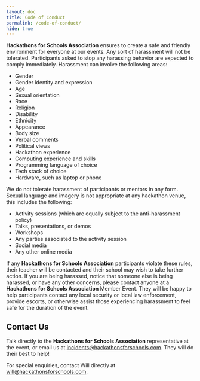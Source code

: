 ```yaml
---
layout: doc
title: Code of Conduct
permalink: /code-of-conduct/
hide: true
---
```


**Hackathons for Schools Association** ensures to create a safe and friendly environment for everyone at our events. Any sort of harassment will not be tolerated. Participants asked to stop any harassing behavior are expected to comply immediately.
Harassment can involve the following areas:

- Gender
- Gender identity and expression
- Age
- Sexual orientation
- Race
- Religion
- Disability
- Ethnicity
- Appearance
- Body size
- Verbal comments
- Political views
- Hackathon experience
- Computing experience and skills
- Programming language of choice
- Tech stack of choice
- Hardware, such as laptop or phone

We do not tolerate harassment of participants or mentors in any form. Sexual language and imagery is not appropriate at any hackathon venue, this includes the following:

- Activity sessions (which are equally subject to the anti-harassment policy)
- Talks, presentations, or demos
- Workshops
- Any parties associated to the activity session
- Social media
- Any other online media

If any **Hackathons for Schools Association** participants violate these rules, their teacher will be contacted and their school may wish to take further action. 
If you are being harassed, notice that someone else is being harassed, or have any other concerns, please contact anyone at a **Hackathons for Schools Association** Member Event. They will be happy to help participants contact any local security or local law enforcement, provide escorts, or otherwise assist those experiencing harassment to feel safe for the duration of the event.

## Contact Us


Talk directly to the **Hackathons for Schools Association** representative at the event, or email us at [incidents@hackathonsforschools.com](mailto:incidents@hackathonsforschools.com). They will do their best to help!

For special enquiries, contact Will directly at [will@hackathonsforschools.com](mailto:will@hackathonsforschools.com).